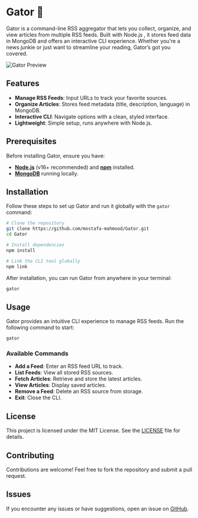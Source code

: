 # Gator 🐊

Gator is a command-line RSS aggregator that lets you collect, organize, and view articles from multiple RSS feeds. Built with Node.js , it stores feed data in MongoDB and offers an interactive CLI experience. Whether you're a news junkie or just want to streamline your reading, Gator’s got you covered.

![Gator Preview](./preview/vid.gif)

## Features
- **Manage RSS Feeds**: Input URLs to track your favorite sources.
- **Organize Articles**: Stores feed metadata (title, description, language) in MongoDB.
- **Interactive CLI**: Navigate options with a clean, styled interface.
- **Lightweight**: Simple setup, runs anywhere with Node.js.

## Prerequisites
Before installing Gator, ensure you have:
- **[Node.js](https://nodejs.org/)** (v16+ recommended) and **[npm](https://www.npmjs.com/)** installed.
- **[MongoDB](https://www.mongodb.com/)** running locally.

## Installation
Follow these steps to set up Gator and run it globally with the `gator` command:

```sh
# Clone the repository
git clone https://github.com/mostafa-mahmood/Gator.git
cd Gator

# Install dependencies
npm install

# Link the CLI tool globally
npm link
```

After installation, you can run Gator from anywhere in your terminal:

```sh
gator
```

## Usage
Gator provides an intuitive CLI experience to manage RSS feeds. Run the following command to start:

```sh
gator
```

### Available Commands
- **Add a Feed**: Enter an RSS feed URL to track.
- **List Feeds**: View all stored RSS sources.
- **Fetch Articles**: Retrieve and store the latest articles.
- **View Articles**: Display saved articles.
- **Remove a Feed**: Delete an RSS source from storage.
- **Exit**: Close the CLI.


## License
This project is licensed under the MIT License. See the [LICENSE](./LICENSE) file for details.

## Contributing
Contributions are welcome! Feel free to fork the repository and submit a pull request.

## Issues
If you encounter any issues or have suggestions, open an issue on [GitHub](https://github.com/mostafa-mahmood/Gator/issues).
